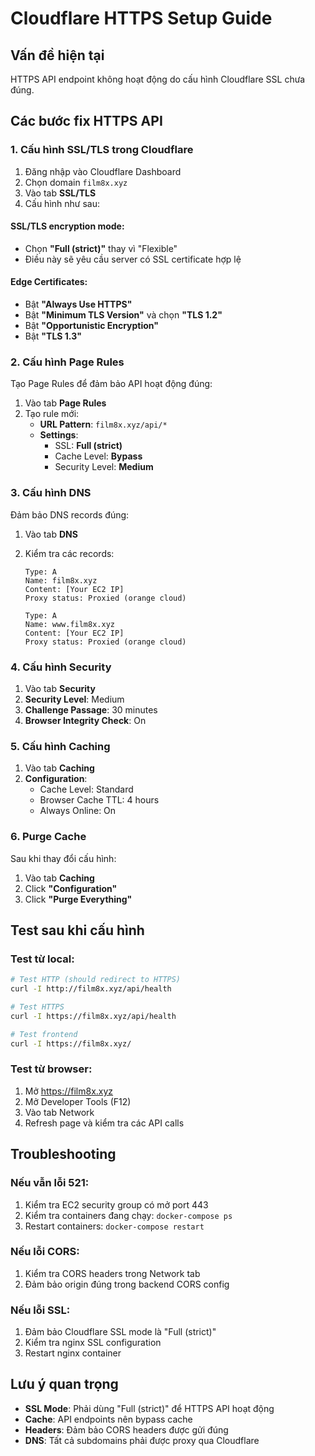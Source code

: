 # Cloudflare HTTPS Setup Guide

## Vấn đề hiện tại

HTTPS API endpoint không hoạt động do cấu hình Cloudflare SSL chưa đúng.

## Các bước fix HTTPS API

### 1. Cấu hình SSL/TLS trong Cloudflare

1. Đăng nhập vào Cloudflare Dashboard
2. Chọn domain `film8x.xyz`
3. Vào tab **SSL/TLS**
4. Cấu hình như sau:

#### SSL/TLS encryption mode:

- Chọn **"Full (strict)"** thay vì "Flexible"
- Điều này sẽ yêu cầu server có SSL certificate hợp lệ

#### Edge Certificates:

- Bật **"Always Use HTTPS"**
- Bật **"Minimum TLS Version"** và chọn **"TLS 1.2"**
- Bật **"Opportunistic Encryption"**
- Bật **"TLS 1.3"**

### 2. Cấu hình Page Rules

Tạo Page Rules để đảm bảo API hoạt động đúng:

1. Vào tab **Page Rules**
2. Tạo rule mới:
   - **URL Pattern**: `film8x.xyz/api/*`
   - **Settings**:
     - SSL: **Full (strict)**
     - Cache Level: **Bypass**
     - Security Level: **Medium**

### 3. Cấu hình DNS

Đảm bảo DNS records đúng:

1. Vào tab **DNS**
2. Kiểm tra các records:

   ```
   Type: A
   Name: film8x.xyz
   Content: [Your EC2 IP]
   Proxy status: Proxied (orange cloud)

   Type: A
   Name: www.film8x.xyz
   Content: [Your EC2 IP]
   Proxy status: Proxied (orange cloud)
   ```

### 4. Cấu hình Security

1. Vào tab **Security**
2. **Security Level**: Medium
3. **Challenge Passage**: 30 minutes
4. **Browser Integrity Check**: On

### 5. Cấu hình Caching

1. Vào tab **Caching**
2. **Configuration**:
   - Cache Level: Standard
   - Browser Cache TTL: 4 hours
   - Always Online: On

### 6. Purge Cache

Sau khi thay đổi cấu hình:

1. Vào tab **Caching**
2. Click **"Configuration"**
3. Click **"Purge Everything"**

## Test sau khi cấu hình

### Test từ local:

```bash
# Test HTTP (should redirect to HTTPS)
curl -I http://film8x.xyz/api/health

# Test HTTPS
curl -I https://film8x.xyz/api/health

# Test frontend
curl -I https://film8x.xyz/
```

### Test từ browser:

1. Mở https://film8x.xyz
2. Mở Developer Tools (F12)
3. Vào tab Network
4. Refresh page và kiểm tra các API calls

## Troubleshooting

### Nếu vẫn lỗi 521:

1. Kiểm tra EC2 security group có mở port 443
2. Kiểm tra containers đang chạy: `docker-compose ps`
3. Restart containers: `docker-compose restart`

### Nếu lỗi CORS:

1. Kiểm tra CORS headers trong Network tab
2. Đảm bảo origin đúng trong backend CORS config

### Nếu lỗi SSL:

1. Đảm bảo Cloudflare SSL mode là "Full (strict)"
2. Kiểm tra nginx SSL configuration
3. Restart nginx container

## Lưu ý quan trọng

- **SSL Mode**: Phải dùng "Full (strict)" để HTTPS API hoạt động
- **Cache**: API endpoints nên bypass cache
- **Headers**: Đảm bảo CORS headers được gửi đúng
- **DNS**: Tất cả subdomains phải được proxy qua Cloudflare
